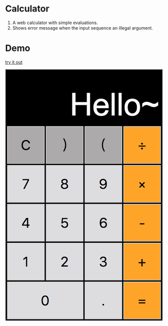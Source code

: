 # Calculator
1. A web calculator with simple evaluations.
2. Shows error message when the input sequence an illegal argument.
# Demo 
[try it out](https://koola025.github.io/Calculator/)

![alt text](Calculator.png)
